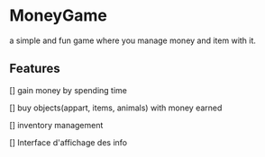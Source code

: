 # MoneyGame

a simple and fun game where you manage money and item with it.

## Features

[] gain money by spending time

[] buy objects(appart, items, animals) with money earned

[] inventory management

[] Interface d'affichage des info
